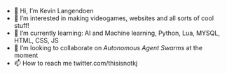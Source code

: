 - 👋 Hi, I’m Kevin Langendoen
- 👀 I’m interested in making videogames, websites and all sorts of cool stuff!
- 🌱 I’m currently learning: AI and Machine learning, Python, Lua, MYSQL, HTML, CSS, JS
- 💞️ I’m looking to collaborate on *Autonomous Agent Swarms* at the moment
- 📫 How to reach me twitter.com/thisisnotkj

<!---
this is a ✨ special ✨ repository because its `README.md` (this file) appears on your GitHub profile.
You can click the Preview link to take a look at your changes.
--->
